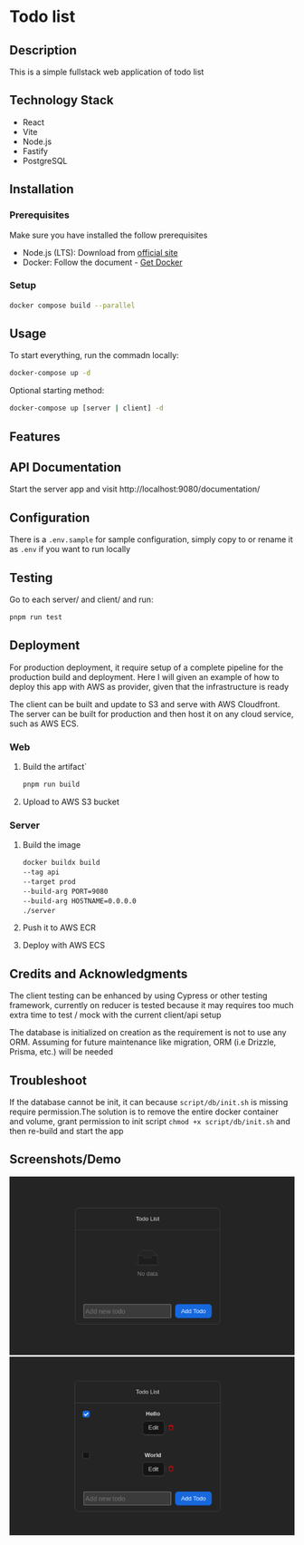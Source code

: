 # Todo list

## Description

This is a simple fullstack web application of todo list

## Technology Stack

- React
- Vite
- Node.js
- Fastify
- PostgreSQL

## Installation

### Prerequisites

Make sure you have installed the follow prerequisites

- Node.js (LTS): Download from [official site](https://nodejs.org/)
- Docker: Follow the document - [Get Docker](https://docs.docker.com/get-docker/)

### Setup

```sh
docker compose build --parallel
```

## Usage

To start everything, run the commadn locally:

```sh
docker-compose up -d
```

Optional starting method:

```sh
docker-compose up [server | client] -d
```

## Features

## API Documentation

Start the server app and visit http://localhost:9080/documentation/

## Configuration

There is a `.env.sample` for sample configuration, simply copy to or rename it as `.env` if you want to run locally

## Testing

Go to each server/ and client/ and run:

```sh
pnpm run test
```

## Deployment

For production deployment, it require setup of a complete pipeline for the production build and deployment.
Here I will given an example of how to deploy this app with AWS as provider, given that the infrastructure is ready

The client can be built and update to S3 and serve with AWS Cloudfront.
The server can be built for production and then host it on any cloud service, such as AWS ECS.

### Web

1. Build the artifact`

    ```sh
    pnpm run build
    ```

2. Upload to AWS S3 bucket

### Server

1. Build the image

    ```sh
    docker buildx build
    --tag api
    --target prod
    --build-arg PORT=9080
    --build-arg HOSTNAME=0.0.0.0
    ./server
    ```

2. Push it to AWS ECR

3. Deploy with AWS ECS

## Credits and Acknowledgments

The client testing can be enhanced by using Cypress or other testing framework, currently on reducer is tested because it may requires too much extra time to test / mock with the current client/api setup

The database is initialized on creation as the requirement is not to use any ORM.
Assuming for future maintenance like migration, ORM (i.e Drizzle, Prisma, etc.) will be needed

## Troubleshoot

If the database cannot be init, it can because `script/db/init.sh` is missing require permission.The solution is to remove the entire docker container and volume, grant permission to init script `chmod +x script/db/init.sh` and then re-build and start the app

## Screenshots/Demo

![initial state](./docs/screenshots/client-with-no-data.png)
![after adding and completed some todo  ](./docs/screenshots/client-with-some-data.png)

